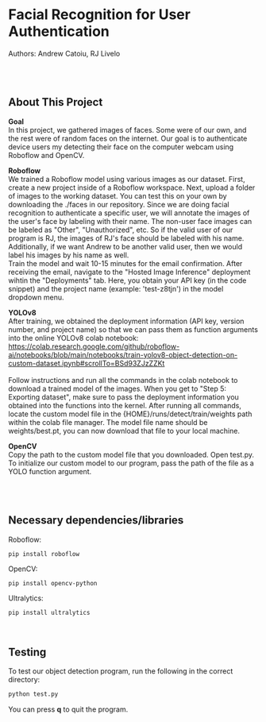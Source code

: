 # Facial Recognition for User Authentication
Authors: Andrew Catoiu, RJ Livelo

<br>
<br>

## About This Project
<strong>Goal</strong><br>
In this project, we gathered images of faces. Some were of our own, and the rest were of random faces on the internet. Our goal is to authenticate device users my detecting their face on the computer webcam using Roboflow and OpenCV.<br>

<strong>Roboflow</strong><br>
We trained a Roboflow model using various images as our dataset. First, create a new project inside of a Roboflow workspace. Next, upload a folder of images to the working dataset. You can test this on your own by downloading the ./faces in our repository. Since we are doing facial recognition to authenticate a specific user, we will annotate the images of the user's face by labeling with their name. The non-user face images can be labeled as "Other", "Unauthorized", etc. So if the valid user of our program is RJ, the images of RJ's face should be labeled with his name. Additionally, if we want Andrew to be another valid user, then we would label his images by his name as well.
<br>
Train the model and wait 10-15 minutes for the email confirmation. After receiving the email, navigate to the "Hosted Image Inference" deployment wihtin the "Deployments" tab. Here, you obtain your API key (in the code snippet) and the project name (example: 'test-z8tjn') in the model dropdown menu.
<br>

<strong>YOLOv8</strong><br>
After training, we obtained the deployment information (API key, version number, and project name) so that we can pass them as function arguments into the online YOLOv8 colab notebook:<br>
https://colab.research.google.com/github/roboflow-ai/notebooks/blob/main/notebooks/train-yolov8-object-detection-on-custom-dataset.ipynb#scrollTo=BSd93ZJzZZKt
<br><br>
Follow instructions and run all the commands in the colab notebook to download a trained model of the images. When you get to "Step 5: Exporting dataset", make sure to pass the deployment information you obtained into the functions into the kernel. After running all commands, locate the custom model file in the {HOME}/runs/detect/train/weights path within the colab file manager. The model file name should be weights/best.pt, you can now download that file to your local machine.
<br>

<strong>OpenCV</strong><br>
Copy the path to the custom model file that you downloaded. Open test.py. To initialize our custom model to our program, pass the path of the file as a YOLO function argument.

<br>
<br>

## Necessary dependencies/libraries
Roboflow:
```
pip install roboflow
```

OpenCV:
```
pip install opencv-python
```

Ultralytics:
```
pip install ultralytics
```
<br>

## Testing
To test our object detection program, run the following in the correct directory:

```bash
python test.py
```

You can press <strong>q</strong> to quit the program.